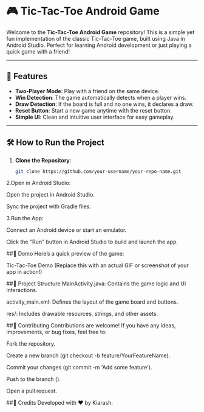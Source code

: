 # 🎮 Tic-Tac-Toe Android Game  

Welcome to the **Tic-Tac-Toe Android Game** repository! This is a simple yet fun implementation of the classic Tic-Tac-Toe game, built using Java in Android Studio. Perfect for learning Android development or just playing a quick game with a friend!  

---

## 🚀 Features  
- **Two-Player Mode**: Play with a friend on the same device.  
- **Win Detection**: The game automatically detects when a player wins.  
- **Draw Detection**: If the board is full and no one wins, it declares a draw.  
- **Reset Button**: Start a new game anytime with the reset button.  
- **Simple UI**: Clean and intuitive user interface for easy gameplay.  

---

## 🛠️ How to Run the Project  
1. **Clone the Repository**:  
   ```bash
   git clone https://github.com/your-username/your-repo-name.git
2.Open in Android Studio:

Open the project in Android Studio.

Sync the project with Gradle files.

3.Run the App:

Connect an Android device or start an emulator.

Click the "Run" button in Android Studio to build and launch the app.

##🎥 Demo
Here’s a quick preview of the game:

Tic-Tac-Toe Demo
(Replace this with an actual GIF or screenshot of your app in action!)

##📂 Project Structure
MainActivity.java: Contains the game logic and UI interactions.

activity_main.xml: Defines the layout of the game board and buttons.

res/: Includes drawable resources, strings, and other assets.

##🤝 Contributing
Contributions are welcome! If you have any ideas, improvements, or bug fixes, feel free to:

Fork the repository.

Create a new branch (git checkout -b feature/YourFeatureName).

Commit your changes (git commit -m 'Add some feature').

Push to the branch ().

Open a pull request.

##🙏 Credits
Developed with ❤️ by Kiarash.
